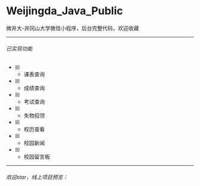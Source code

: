 # Weijingda_Java_Public
微井大-井冈山大学微信小程序，后台完整代码，欢迎收藏

---


###### 已实现功能

- [x] - 课表查询
- [x] - 成绩查询
- [x] - 考试查询
- [x] - 失物招领
- [x] - 校历查看
- [x] - 校园新闻
- [x] - 校园留言板


---

###### 欢迎star，线上项目预览：
